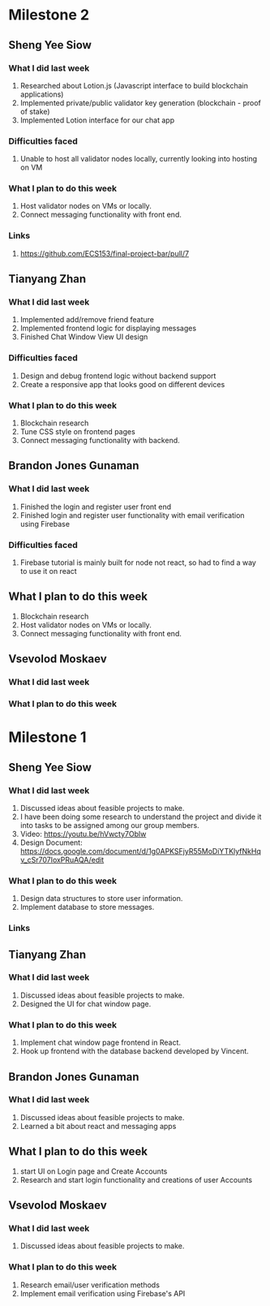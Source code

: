 # Milestone 2
## Sheng Yee Siow
### What I did last week
1. Researched about Lotion.js (Javascript interface to build blockchain applications)
2. Implemented private/public validator key generation (blockchain - proof of stake)
3. Implemented Lotion interface for our chat app

### Difficulties faced
1. Unable to host all validator nodes locally, currently looking into hosting on VM

### What I plan to do this week
1. Host validator nodes on VMs or locally.
2. Connect messaging functionality with front end.

### Links
1. https://github.com/ECS153/final-project-bar/pull/7

## Tianyang Zhan
### What I did last week
1. Implemented add/remove friend feature
2. Implemented frontend logic for displaying messages
3. Finished Chat Window View UI design

### Difficulties faced
1. Design and debug frontend logic without backend support
2. Create a responsive app that looks good on different devices

### What I plan to do this week
1. Blockchain research
2. Tune CSS style on frontend pages
3. Connect messaging functionality with backend.

## Brandon Jones Gunaman
### What I did last week
1. Finished the login and register user front end   
2. Finished login and register user functionality with email verification using Firebase  

### Difficulties faced
1. Firebase tutorial is mainly built for node not react, so had to find a way to use  it on react  

## What I plan to do this week  
1. Blockchain research  
2. Host validator nodes on VMs or locally.
3. Connect messaging functionality with front end. 

## Vsevolod Moskaev
### What I did last week

### What I plan to do this week


# Milestone 1
## Sheng Yee Siow
### What I did last week
1. Discussed ideas about feasible projects to make.
2. I have been doing some research to understand the project and divide it into tasks to be assigned among our group members.
3. Video: https://youtu.be/hVwcty7Oblw
4. Design Document: https://docs.google.com/document/d/1g0APKSFjyR55MoDiYTKlyfNkHqv_cSr707IoxPRuAQA/edit

### What I plan to do this week
1. Design data structures to store user information.
2. Implement database to store messages.

### Links

## Tianyang Zhan
### What I did last week
1. Discussed ideas about feasible projects to make.
2. Designed the UI for chat window page.

### What I plan to do this week
1. Implement chat window page frontend in React.
2. Hook up frontend with the database backend developed by Vincent.

## Brandon Jones Gunaman
### What I did last week
1. Discussed ideas about feasible projects to make.  
2. Learned a bit about react and messaging apps  

## What I plan to do this week
1. start UI on Login page and Create Accounts
2. Research and start login functionality and creations of user Accounts  

## Vsevolod Moskaev
### What I did last week
1. Discussed ideas about feasible projects to make.

### What I plan to do this week
1. Research email/user verification methods
2. Implement email verification using Firebase's API
